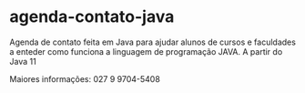 # agenda-contato-java
Agenda de contato feita em Java para ajudar alunos de cursos e faculdades a enteder como funciona a linguagem de programação JAVA.
A partir do Java 11

Maiores informações: 027 9 9704-5408
